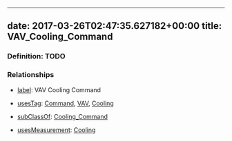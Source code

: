 
---
date: 2017-03-26T02:47:35.627182+00:00
title: VAV_Cooling_Command
---
### Definition: TODO

### Relationships

* [label](http://www.w3.org/2000/01/rdf-schema#label): VAV Cooling Command

* [usesTag](https://brickschema.org/schema/1.0/BrickFrame#usesTag): [Command](https://brickschema.org/schema/1.0/BrickTag#Command), [VAV](https://brickschema.org/schema/1.0/BrickTag#VAV), [Cooling](https://brickschema.org/schema/1.0/BrickTag#Cooling)

* [subClassOf](http://www.w3.org/2000/01/rdf-schema#subClassOf): [Cooling_Command](https://brickschema.org/schema/1.0/Brick#Cooling_Command)

* [usesMeasurement](https://brickschema.org/schema/1.0/BrickFrame#usesMeasurement): [Cooling](https://brickschema.org/schema/1.0/Brick#Cooling)
